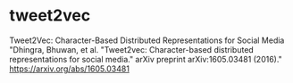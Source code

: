 # tweet2vec

Tweet2Vec: Character-Based Distributed Representations for Social Media  
"Dhingra, Bhuwan, et al. "Tweet2vec: Character-based distributed representations for social media." arXiv preprint arXiv:1605.03481 (2016)."  
<https://arxiv.org/abs/1605.03481>  

